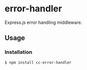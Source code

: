 # error-handler
Express.js error handling middleware.
## Usage
### Installation
```sh
$ npm install cc-error-handler
```
